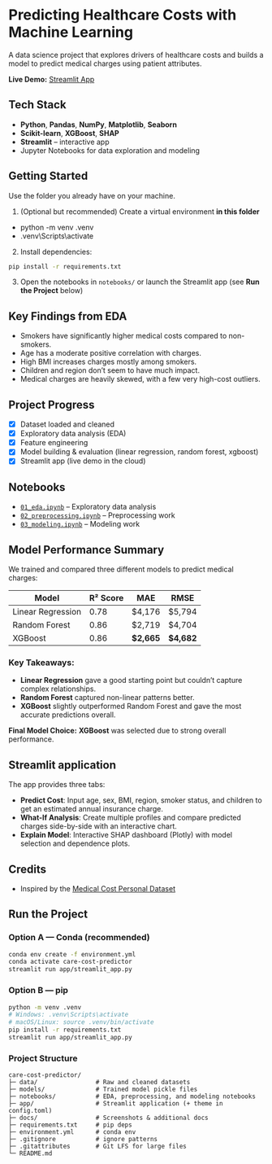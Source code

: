 # Predicting Healthcare Costs with Machine Learning

A data science project that explores drivers of healthcare costs and builds a model to predict medical charges using patient attributes.

**Live Demo:** [Streamlit App](https://healthcare-cost-ml-predictor-interface.streamlit.app/)

## Tech Stack
- **Python**, **Pandas**, **NumPy**, **Matplotlib**, **Seaborn**
- **Scikit-learn**, **XGBoost**, **SHAP**
- **Streamlit** – interactive app  
- Jupyter Notebooks for data exploration and modeling

## Getting Started
Use the folder you already have on your machine.

1) (Optional but recommended) Create a virtual environment **in this folder** 
- python -m venv .venv 
- .venv\Scripts\activate    
2) Install dependencies:
```bash
pip install -r requirements.txt
```
3) Open the notebooks in `notebooks/` or launch the Streamlit app (see **Run the Project** below)

## Key Findings from EDA
- Smokers have significantly higher medical costs compared to non-smokers.
- Age has a moderate positive correlation with charges.
- High BMI increases charges mostly among smokers.
- Children and region don’t seem to have much impact.
- Medical charges are heavily skewed, with a few very high-cost outliers.

## Project Progress
- [x] Dataset loaded and cleaned
- [x] Exploratory data analysis (EDA)
- [x] Feature engineering
- [x] Model building & evaluation (linear regression, random forest, xgboost)
- [x] Streamlit app (live demo in the cloud)

## Notebooks
- [`01_eda.ipynb`](./notebooks/01_eda.ipynb) – Exploratory data analysis  
- [`02_preprocessing.ipynb`](./notebooks/02_preprocessing.ipynb) – Preprocessing work  
- [`03_modeling.ipynb`](./notebooks/03_modeling.ipynb) – Modeling work

## Model Performance Summary
We trained and compared three different models to predict medical charges:

| Model              | R² Score | MAE      | RMSE     |
|-------------------|----------|----------|----------|
| Linear Regression | 0.78     | $4,176   | $5,794   |
| Random Forest     | 0.86     | $2,719   | $4,704   |
| XGBoost           | 0.86     | **$2,665** | **$4,682** |

### Key Takeaways:
- **Linear Regression** gave a good starting point but couldn’t capture complex relationships.  
- **Random Forest** captured non-linear patterns better.  
- **XGBoost** slightly outperformed Random Forest and gave the most accurate predictions overall.

**Final Model Choice:** **XGBoost** was selected due to strong overall performance.

## Streamlit application
The app provides three tabs:
- **Predict Cost**: Input age, sex, BMI, region, smoker status, and children to get an estimated annual insurance charge.
- **What-If Analysis**: Create multiple profiles and compare predicted charges side-by-side with an interactive chart.
- **Explain Model**: Interactive SHAP dashboard (Plotly) with model selection and dependence plots.

## Credits
- Inspired by the [Medical Cost Personal Dataset](https://www.kaggle.com/datasets/mirichoi0218/insurance)

## Run the Project

### Option A — Conda (recommended)
```bash
conda env create -f environment.yml
conda activate care-cost-predictor
streamlit run app/streamlit_app.py
```

### Option B — pip
```bash
python -m venv .venv
# Windows: .venv\Scripts\activate
# macOS/Linux: source .venv/bin/activate
pip install -r requirements.txt
streamlit run app/streamlit_app.py
```

### Project Structure
```
care-cost-predictor/
├─ data/                # Raw and cleaned datasets
├─ models/              # Trained model pickle files
├─ notebooks/           # EDA, preprocessing, and modeling notebooks
├─ app/                 # Streamlit application (+ theme in config.toml)
├─ docs/                # Screenshots & additional docs
├─ requirements.txt     # pip deps
├─ environment.yml      # conda env
├─ .gitignore           # ignore patterns
├─ .gitattributes       # Git LFS for large files
└─ README.md
```
